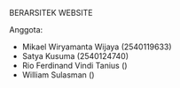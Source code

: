 BERARSITEK WEBSITE

Anggota:
- Mikael Wiryamanta Wijaya (2540119633)
- Satya Kusuma (2540124740)
- Rio Ferdinand Vindi Tanius ()
- William Sulasman ()
